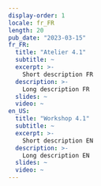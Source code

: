 ```yaml
---
display-order: 1
locale: fr_FR
length: 20
pub_date: "2023-03-15"
fr_FR:
  title: "Atelier 4.1"
  subtitle: ~
  excerpt: >-
    Short description FR
  description: >-
    Long description FR
  slides: ~
  video: ~
en_US:
  title: "Workshop 4.1"
  subtitle: ~
  excerpt: >-
    Short description EN
  description: >-
    Long description EN
  slides: ~
  video: ~
---
```

